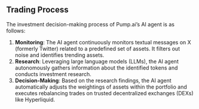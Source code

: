 ## Trading Process

The investment decision-making process of Pump.ai’s AI agent is as follows:

1. **Monitoring**:
   The AI agent continuously monitors textual messages on X (formerly Twitter) related to a predefined set of assets. It filters out noise and identifies trending assets.
2. **Research**:
   Leveraging large language models (LLMs), the AI agent autonomously gathers information about the identified tokens and conducts investment research.
3. **Decision-Making**:
   Based on the research findings, the AI agent automatically adjusts the weightings of assets within the portfolio and executes rebalancing trades on trusted decentralized exchanges (DEXs) like Hyperliquid.

